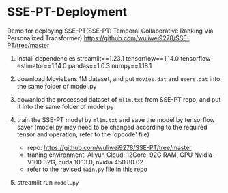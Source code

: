 # SSE-PT-Deployment
Demo for deploying SSE-PT(SSE-PT: Temporal Collaborative Ranking Via Personalized Transformer) https://github.com/wuliwei9278/SSE-PT/tree/master

1. install dependencies
streamlit==1.23.1
tensorflow==1.14.0
tensorflow-estimator==1.14.0
pandas==1.0.3
numpy==1.18.1

2. download MovieLens 1M dataset, and put `movies.dat` and `users.dat` into the same folder of model.py

3. dowanlod the processed dataset of `ml1m.txt` from SSE-PT repo, and put it into the same folder of model.py

4. train the SSE-PT model by `ml1m.txt` and save the model by tensorflow saver (model.py may need to be changed according to the required tensor and operation, refer to the 'opcode' file)
    - repo: https://github.com/wuliwei9278/SSE-PT/tree/master
    - traning environment: Aliyun Cloud: 12Core, 92G RAM, GPU Nvidia-V100 32G, cuda 10.13.0, nvidia 450.80.02
    - refer to the revised `main.py` file in this repo

5. streamlit run `model.py`